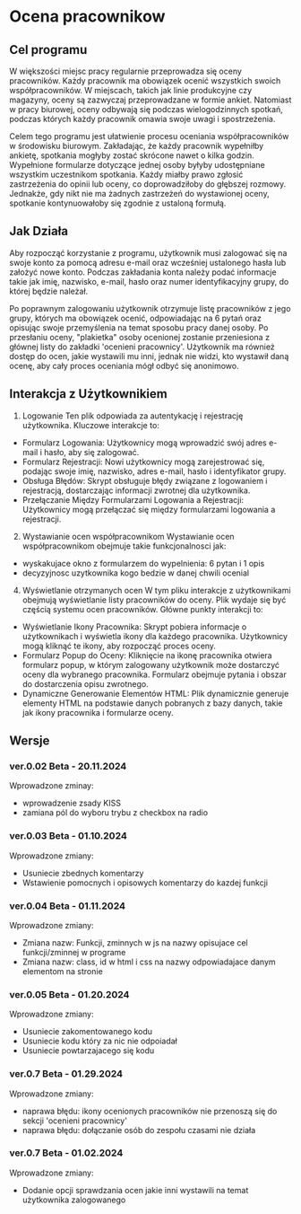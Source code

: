 # Ocena pracownikow

## Cel programu

W większości miejsc pracy regularnie przeprowadza się oceny pracowników. Każdy pracownik ma obowiązek ocenić wszystkich swoich współpracowników. W miejscach, takich jak linie produkcyjne czy magazyny, oceny są zazwyczaj przeprowadzane w formie ankiet. Natomiast w pracy biurowej, oceny odbywają się podczas wielogodzinnych spotkań, podczas których każdy pracownik omawia swoje uwagi i spostrzeżenia.

Celem tego programu jest ułatwienie procesu oceniania współpracowników w środowisku biurowym. Zakładając, że każdy pracownik wypełniłby ankietę, spotkania mogłyby zostać skrócone nawet o kilka godzin. Wypełnione formularze dotyczące jednej osoby byłyby udostępniane wszystkim uczestnikom spotkania. Każdy miałby prawo zgłosić zastrzeżenia do opinii lub oceny, co doprowadziłoby do głębszej rozmowy. Jednakże, gdy nikt nie ma żadnych zastrzeżeń do wystawionej oceny, spotkanie kontynuowałoby się zgodnie z ustaloną formułą.


## Jak Działa

Aby rozpocząć korzystanie z programu, użytkownik musi zalogować się na swoje konto za pomocą adresu e-mail oraz wcześniej ustalonego hasła lub założyć nowe konto. Podczas zakładania konta należy podać informacje takie jak imię, nazwisko, e-mail, hasło oraz numer identyfikacyjny grupy, do której będzie należał.

Po poprawnym zalogowaniu użytkownik otrzymuje listę pracowników z jego grupy, których ma obowiązek ocenić, odpowiadając na 6 pytań oraz opisując swoje przemyślenia na temat sposobu pracy danej osoby. Po przesłaniu oceny, "plakietka" osoby ocenionej zostanie przeniesiona z głównej listy do zakładki 'ocenieni pracownicy'. Użytkownik ma również dostęp do ocen, jakie wystawili mu inni, jednak nie widzi, kto wystawił daną ocenę, aby cały proces oceniania mógł odbyć się anonimowo.

## Interakcja z Użytkownikiem

1. Logowanie
Ten plik odpowiada za autentykację i rejestrację użytkownika. Kluczowe interakcje to:
 - Formularz Logowania: Użytkownicy mogą wprowadzić swój adres e-mail i hasło, aby się zalogować.
 - Formularz Rejestracji: Nowi użytkownicy mogą zarejestrować się, podając swoje imię, nazwisko, adres e-mail, hasło i  identyfikator grupy.
 - Obsługa Błędów: Skrypt obsługuje błędy związane z logowaniem i rejestracją, dostarczając informacji zwrotnej dla użytkownika.
 - Przełączanie Między Formularzami Logowania a Rejestracji: Użytkownicy mogą przełączać się między formularzami logowania a rejestracji.

2. Wystawianie ocen współpracownikom
Wystawianie ocen współpracownikom obejmuje takie funkcjonalnosci jak:
 - wyskakujace okno z formularzem do wypelnienia: 6 pytan i 1 opis
 - decyzyjnosc uzytkownika kogo bedzie w danej chwili ocenial

4. Wyświetlanie otrzymanych ocen
W tym pliku interakcje z użytkownikami obejmują wyświetlanie listy pracowników do oceny. Plik wydaje się być częścią systemu ocen pracowników. Główne punkty interakcji to:
 - Wyświetlanie Ikony Pracownika: Skrypt pobiera informacje o użytkownikach i wyświetla ikony dla każdego pracownika. Użytkownicy mogą kliknąć te ikony, aby rozpocząć proces oceny.
 - Formularz Popup do Oceny: Kliknięcie na ikonę pracownika otwiera formularz popup, w którym zalogowany użytkownik może dostarczyć oceny dla wybranego pracownika. Formularz obejmuje pytania i obszar do dostarczenia opisu zwrotnego.
 - Dynamiczne Generowanie Elementów HTML: Plik dynamicznie generuje elementy HTML na podstawie danych pobranych z bazy danych, takie jak ikony pracownika i formularze oceny.

## Wersje 


### ver.0.02 Beta - 20.11.2024

Wprowadzone zminay:
 - wprowadzenie zsady KISS
 - zamiana pól do wyboru  trybu z checkbox na radio


### ver.0.03 Beta - 01.10.2024

Wprowadzone zmiany:
 - Usuniecie zbednych komentarzy
 - Wstawienie pomocnych i opisowych komentarzy do kazdej funkcji


### ver.0.04 Beta - 01.11.2024

Wprowadzone zmiany:
 - Zmiana nazw: Funkcji, zminnych w js na nazwy opisujace cel funkcji/zminnej w programe
 - Zmiana nazw: class, id w html i css na nazwy odpowiadajace danym elementom na stronie



### ver.0.05 Beta - 01.20.2024

Wprowadzone zmiany:
 - Usuniecie zakomentowanego kodu
 - Usuniecie kodu który za nic nie odpoiadał
 - Usuniecie powtarzajacego się kodu

### ver.0.7 Beta - 01.29.2024

Wprowadzone zmiany:
 - naprawa błędu: ikony ocenionych pracowników nie przenoszą się do sekcji 'ocenieni pracownicy'
 - naprawa błędu: dołączanie osób do zespołu czasami nie działa

### ver.0.7 Beta - 01.02.2024

Wprowadzone zmiany:
 - Dodanie opcji sprawdzania ocen jakie inni wystawili na temat użytkownika zalogowanego
